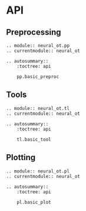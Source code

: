 # API

## Preprocessing

```{eval-rst}
.. module:: neural_ot.pp
.. currentmodule:: neural_ot

.. autosummary::
    :toctree: api

    pp.basic_preproc
```

## Tools

```{eval-rst}
.. module:: neural_ot.tl
.. currentmodule:: neural_ot

.. autosummary::
    :toctree: api

    tl.basic_tool
```

## Plotting

```{eval-rst}
.. module:: neural_ot.pl
.. currentmodule:: neural_ot

.. autosummary::
    :toctree: api

    pl.basic_plot
```
